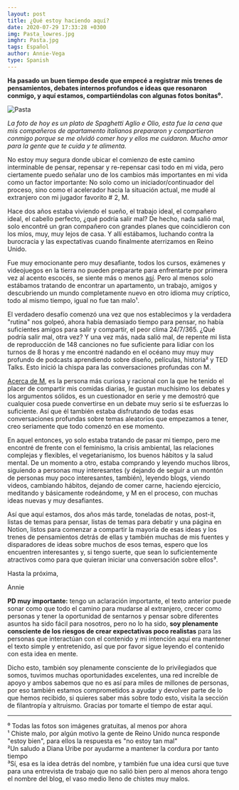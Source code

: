 ```yaml
---
layout: post
title: ¿Qué estoy haciendo aquí?
date: 2020-07-29 17:33:28 +0300
img: Pasta_lowres.jpg
imghr: Pasta.jpg
tags: Español
author: Annie-Vega
type: Spanish
---
```

<b>Ha pasado un buen tiempo desde que empecé a registrar mis trenes de pensamientos, debates internos profundos e ideas que resonaron conmigo, y aquí estamos, compartiéndolas con algunas fotos bonitas⁰.</b>

![Pasta]({{site.baseurl}}/images/pages/Pasta.jpg)

<i>La foto de hoy es un plato de Spaghetti Aglio e Olio, esta fue la cena que mis compañeros de apartamento italianos prepararon y compartieron conmigo porque se me olvidó comer hoy y ellos me cuidaron. Mucho amor para la gente que te cuida y te alimenta.</i>

No estoy muy segura donde ubicar el comienzo de este camino interminable de pensar, repensar y re-repensar casi todo en mi vida, pero ciertamente puedo señalar uno de los cambios más importantes en mi vida como un factor importante: No solo como un iniciador/continuador del proceso, sino como el acelerador hacia la situación actual, me mudé al extranjero con mi jugador favorito # 2, M.

Hace dos años estaba viviendo el sueño, el trabajo ideal, el compañero ideal, el cabello perfecto, ¿qué podría salir mal? De hecho, nada salió mal, solo encontré un gran compañero con grandes planes que coincidieron con los míos, muy, muy lejos de casa. Y allí estábamos, luchando contra la burocracia y las expectativas cuando finalmente aterrizamos en Reino Unido.

Fue muy emocionante pero muy desafiante, todos los cursos, exámenes y videojuegos en la tierra no pueden prepararte para enfrentarte por primera vez al acento escocés, se siente más o menos <a href="https://www.facebook.com/htike.htikesan.79230/videos/685907515294080/">así</a>. Pero al menos solo estábamos tratando de encontrar un apartamento, un trabajo, amigos y descubriendo un mundo completamente nuevo en otro idioma muy críptico, todo al mismo tiempo, igual no fue tan malo¹.

El verdadero desafío comenzó una vez que nos establecimos y la verdadera "rutina" nos golpeó, ahora había demasiado tiempo para pensar, no había suficientes amigos para salir y compartir, el peor clima 24/7/365. ¿Qué podría salir mal, otra vez? Y una vez más, nada salió mal, de repente mi lista de reproducción de 148 canciones no fue suficiente para lidiar con los turnos de 8 horas y me encontré nadando en el océano muy muy muy profundo de podcasts aprendiendo sobre diseño, películas, historia² y TED Talks. Esto inició la chispa para las conversaciones profundas con M.

<a href="https://notanymike.github.io/">Acerca de M</a>, es la persona más curiosa y racional con la que he tenido el placer de compartir mis comidas diarias, le gustan muchísimo los debates y los argumentos sólidos, es un cuestionador en serie y me demostró que cualquier cosa puede convertirse en un debate muy serio si te esfuerzas lo suficiente. Así que él también estaba disfrutando de todas esas conversaciones profundas sobre temas aleatorios que empezamos a tener, creo seriamente que todo comenzó en ese momento.

En aquel entonces, yo solo estaba tratando de pasar mi tiempo, pero me encontré de frente con el feminismo, la crisis ambiental, las relaciones complejas y flexibles, el vegetarianismo, los buenos hábitos y la salud mental. De un momento a otro, estaba comprando y leyendo muchos libros, siguiendo a personas muy interesantes (y dejando de seguir a un montón de personas muy poco interesantes, también), leyendo blogs, viendo videos, cambiando hábitos, dejando de comer carne, haciendo ejercicio, meditando y básicamente rodeándome, y M en el proceso, con muchas ideas nuevas y muy desafiantes.

Así que aquí estamos, dos años más tarde, toneladas de notas, post-it, listas de temas para pensar, listas de temas para debatir y una página en Notion, listos para comenzar a compartir la mayoría de esas ideas y los trenes de pensamientos detrás de ellas y también muchas de mis fuentes y disparadores de ideas sobre muchos de esos temas, espero que los encuentren interesantes y, si tengo suerte, que sean lo suficientemente atractivos como para que quieran iniciar una conversación sobre ellos³.

Hasta la próxima,

Annie

<b>PD muy importante:</b> tengo un aclaración importante, el texto anterior puede sonar como que todo el camino para mudarse al extranjero, crecer como personas y tener la oportunidad de sentarnos y pensar sobre diferentes asuntos ha sido fácil para nosotros, pero no lo ha sido, <b>soy plenamente consciente de los riesgos de crear expectativas poco realistas</b> para las personas que interactúan con el contenido y mi intención aquí era mantener el texto simple y entretenido, así que por favor sigue leyendo el contenido con esta idea en mente.

Dicho esto, también soy plenamente consciente de lo privilegiados que somos, tuvimos muchas oportunidades excelentes, una red increíble de apoyo y ambos sabemos que no es así para miles de millones de personas, por eso también estamos comprometidos a ayudar y devolver parte de lo que hemos recibido, si quieres saber más sobre todo esto, visita la sección de filantropía y altruismo. Gracias por tomarte el tiempo de estar aquí.

***

⁰ Todas las fotos son imágenes gratuitas, al menos por ahora <br>¹ Chiste malo, por algún motivo la gente de Reino Unido nunca responde "estoy bien", para ellos la respuesta es "no estoy tan mal" <br> ²Un saludo a  Diana Uribe por ayudarme a mantener la cordura por tanto tiempo<br> ³Sí, esa es la idea detrás del nombre, y también fue una idea cursi que tuve para una entrevista de trabajo que no salió bien pero al menos ahora tengo el nombre del blog, el vaso medio lleno de chistes muy malos.